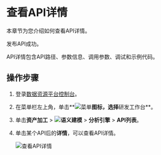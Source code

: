 # 查看API详情

本章节为您介绍如何查看API详情。

发布API成功。

API详情包含API路径、参数信息、调用参数、调试和示例代码。

## 操作步骤

1.  登录[数据资源平台控制台](https://dataq.console.aliyun.com)。

2.  在菜单栏左上角，单击**![菜单](https://static-aliyun-doc.oss-accelerate.aliyuncs.com/assets/img/zh-CN/6504337061/p188771.png)**图标，选择**研发工作台**。

3.  单击**资产加工** \> **![语义建模](https://static-aliyun-doc.oss-accelerate.aliyuncs.com/assets/img/zh-CN/1290330161/p208848.png)** \> **分析引擎** \> **API列表**。

4.  单击某个API后的**详情**，可以查看API详情。

    ![查看API详情](https://static-aliyun-doc.oss-accelerate.aliyuncs.com/assets/img/zh-CN/9220160161/p224114.png)


